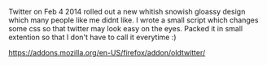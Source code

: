 Twitter on Feb 4 2014 rolled out a new whitish snowish gloassy design which many people like me didnt like.
I wrote a small script which changes some css so that twitter may look easy on the eyes.
Packed it in small extention so that I don't have to call it everytime :)


https://addons.mozilla.org/en-US/firefox/addon/oldtwitter/
